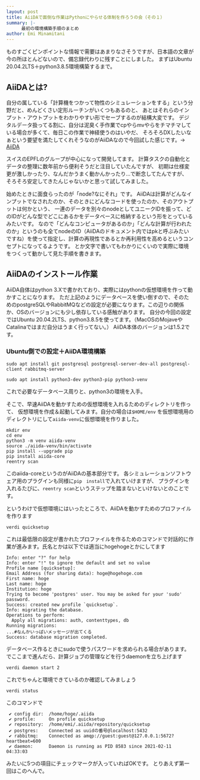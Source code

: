 ```yaml
---
layout: post
title: AiiDAで面倒な作業はPythonにやらせる体制を作ろうの会（その１）
summary: |-
    　最初の環境構築手順のまとめ
author: Emi Minamitani
---
```


ものすごくピンポイントな情報で需要はあまりなさそうですが、日本語の文章が今の所ほとんどないので、備忘録代わりに残すことにしました。
まずはUbuntu 20.04.2LTS＋python3.8.5環境構築するまで。

## AiiDAとは?
自分の属している「計算機をつかって物性のシミュレーションをする」という分野だと、めんどくさい定形ルーチンがいくつもあるのと、
あとはそれらのインプット・アウトプットをわかりやすい形でセーブするのが結構大変です。
デジタルデータ扱ってる割に、自分は泥臭く手作業でcpやらmvやらをチマチマしている場合が多くて、毎日この作業で神経使うのはいやだ、
そろそろDXしたいなぁという要望を満たしてくれそうなのがAiiDAなので今回試した感じです。→
[AiiDA](www.aiida.net)

スイスのEPFLのグループが中心になって開発してます。
計算タスクの自動化とデータの整理に数年前から便利そうだと注目していたんですが、
初期は仕様変更が激しかったり、なんだかうまく動かんかったり…で断念してたんですが、
そろそろ安定してきたんじゃないかと思って試してみました。


始めたときに面食らったのが「node?なにそれ」です。
AiiDAは計算がどんなインプットでなされたのか、そのときにどんなコードを使ったのか、そのアウトプットは何かという、
一連のデータを別々のnodeとしてユニークIDを振って、どのIDがどんな型でどこにあるかをデータベースに格納するという形をとっているみたいです。
なので「どんなコンピュータがあるのか」「どんな計算が行われたのか」というのも全てnodeのID（AiiDAのドキュメント内ではpkと呼ぶみたいですね）を使って指定し、計算の再現性であるとか再利用性を高めるというコンセプトになってるようです。
とか文字で書いてもわかりにくいので実際に環境をつくって動かして見た手順を書きます。

## AiiDAのインストール作業
AiiDA自体はpython 3.Xで書かれており、実際にはpythonの仮想環境を作って動かすことになります。
ただ上記のようにデータベースを使い倒すので、そのためのpostgreSQLやRabbitMQなどの設定が必要になります。この辺りの関係か、OSのバージョンにも少し依存している感触があります。
自分の今回の設定ではUbuntu 20.04.2LTS、python3.8.5を使ってます。（MacOSのMojaveやCatalinaではまだ自分はうまく行ってない。）
AiiDA本体のバージョンは1.5.2です。

### Ubuntu側での設定＋AiiDA環境構築

```
sudo apt install git postgresql postgresql-server-dev-all postgresql-client rabbitmq-server
```

```
sudo apt install python3-dev python3-pip python3-venv
```
これで必要なデータベース周りと、python3の環境を入手。

そこで、早速AiiDAを動かすための仮想環境を入れるためのディレクトリを作って、
仮想環境を作成＆起動してみます。自分の場合は`$HOME/env` を仮想環境用のディレクトリにして`aiida-venv`に仮想環境を作りました。

```
mkdir env
cd env
python3 -m venv aiida-venv
source ./aiida-venv/bin/activate
pip install --upgrade pip
pip install aiida-core
reentry scan
```

このaiida-coreというのがAiiDAの基本部分です。
各シミュレーションソフトウェア用のプラグインも同様に`pip　install`で入れていけますが、
プラグインを入れるたびに、`reentry scan`というステップを踏まないといけないとのことです。

というわけで仮想環境にはいったところで、AiiDAを動かすためのプロファイルを作ります

```
verdi quicksetup
```
これは最低限の設定が書かれたプロファイルを作るためのコマンドで対話的に作業が進みます。氏名とかは以下では適当にhogehogeとかにしてます

```
Info: enter "?" for help
Info: enter "!" to ignore the default and set no value
Profile name [quicksetup]:
Email Address (for sharing data): hoge@hogehoge.com
First name: hoge
Last name: hoge
Institution: hoge
Trying to become 'postgres' user. You may be asked for your 'sudo' password.
Success: created new profile `quicksetup`.
Info: migrating the database.
Operations to perform:
  Apply all migrations: auth, contenttypes, db
Running migrations:
...#なんかいっぱいメッセージが出てくる
Success: database migration completed.
```
データベース作るときにsudoで使うパスワードを求められる場合があります。
でここまで進んだら、計算ジョブの管理などを行うdaemonを立ち上げます

```
verdi daemon start 2
```
これでちゃんと環境できているのか確認してみましょう

```
verdi status
```
このコマンドで

```
 ✔ config dir:  /home/hoge/.aiida
 ✔ profile:     On profile quicksetup
 ✔ repository:  /home/emi/.aiida/repository/quicksetup
 ✔ postgres:    Connected as uuidの番号@localhost:5432
 ✔ rabbitmq:    Connected as amqp://guest:guest@127.0.0.1:5672?heartbeat=600
 ✔ daemon:      Daemon is running as PID 8583 since 2021-02-11 04:33:03
```
みたいに5つの項目にチェックマークが入っていればOKです。
とりあえず第一回はこのへんで。
